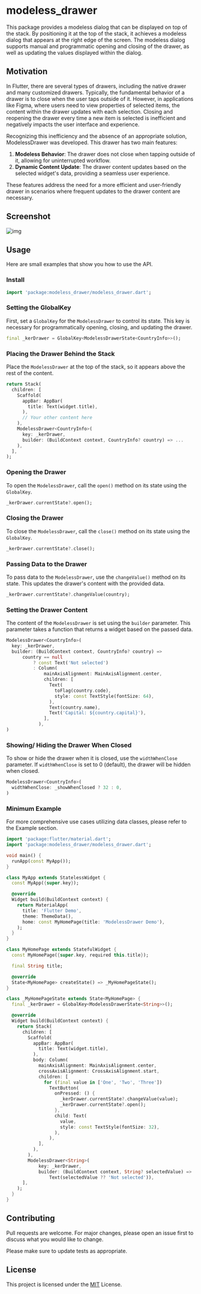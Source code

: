 # modeless_drawer
This package provides a modeless dialog that can be displayed on top of the stack. By positioning it at the top of the stack, it achieves a modeless dialog that appears at the right edge of the screen. The modeless dialog supports manual and programmatic opening and closing of the drawer, as well as updating the values displayed within the dialog.

## Motivation

In Flutter, there are several types of drawers, including the native drawer and many customized drawers. Typically, the fundamental behavior of a drawer is to close when the user taps outside of it. However, in applications like Figma, where users need to view properties of selected items, the content within the drawer updates with each selection. Closing and reopening the drawer every time a new item is selected is inefficient and negatively impacts the user interface and experience.

Recognizing this inefficiency and the absence of an appropriate solution, ModelessDrawer was developed. This drawer has two main features:

1. **Modeless Behavior**: The drawer does not close when tapping outside of it, allowing for uninterrupted workflow.
2. **Dynamic Content Update**: The drawer content updates based on the selected widget's data, providing a seamless user experience.

These features address the need for a more efficient and user-friendly drawer in scenarios where frequent updates to the drawer content are necessary.

## Screenshot
![img](https://raw.githubusercontent.com/xaatw0/flutter_salon_packages/main/modeless_drawer/modeless_dialog.gif)  

## Usage
Here are small examples that show you how to use the API.

### Install
```dart
import 'package:modeless_drawer/modeless_drawer.dart';
```

### Setting the GlobalKey
First, set a `GlobalKey` for the `ModelessDrawer` to control its state. This key is necessary for programmatically opening, closing, and updating the drawer.

```dart
final _kerDrawer = GlobalKey<ModelessDrawerState<CountryInfo>>();
```

### Placing the Drawer Behind the Stack
Place the `ModelessDrawer` at the top of the stack, so it appears above the rest of the content.

```dart
return Stack(
  children: [
    Scaffold(
      appBar: AppBar(
        title: Text(widget.title),
      ),
      // Your other content here
    ),
    ModelessDrawer<CountryInfo>(
      key: _kerDrawer,
      builder: (BuildContext context, CountryInfo? country) => ...
    ),
  ],
);
```

### Opening the Drawer
To open the `ModelessDrawer`, call the `open()` method on its state using the `GlobalKey`.

```dart
_kerDrawer.currentState?.open();
```

### Closing the Drawer
To close the `ModelessDrawer`, call the `close()` method on its state using the `GlobalKey`.

```dart
_kerDrawer.currentState?.close();
```


### Passing Data to the Drawer
To pass data to the `ModelessDrawer`, use the `changeValue()` method on its state. This updates the drawer's content with the provided data.

```dart
_kerDrawer.currentState?.changeValue(country);
```

### Setting the Drawer Content
The content of the `ModelessDrawer` is set using the `builder` parameter. This parameter takes a function that returns a widget based on the passed data.

```dart
ModelessDrawer<CountryInfo>(
  key: _kerDrawer,
  builder: (BuildContext context, CountryInfo? country) =>
      country == null
          ? const Text('Not selected')
          : Column(
              mainAxisAlignment: MainAxisAlignment.center,
              children: [
                Text(
                  toFlag(country.code),
                  style: const TextStyle(fontSize: 64),
                ),
                Text(country.name),
                Text('Capital: ${country.capital}'),
              ],
            ),
)
```

### Showing/ Hiding the Drawer When Closed
To show or hide the drawer when it is closed, use the `widthWhenClose` parameter. If `widthWhenClose` is set to 0 (default), the drawer will be hidden when closed.

```dart
ModelessDrawer<CountryInfo>(
  widthWhenClose: _showWhenClosed ? 32 : 0,
)
```

### Minimum Example
For more comprehensive use cases utilizing data classes, please refer to the Example section.

```dart
import 'package:flutter/material.dart';
import 'package:modeless_drawer/modeless_drawer.dart';

void main() {
  runApp(const MyApp());
}

class MyApp extends StatelessWidget {
  const MyApp({super.key});

  @override
  Widget build(BuildContext context) {
    return MaterialApp(
      title: 'Flutter Demo',
      theme: ThemeData(),
      home: const MyHomePage(title: 'ModelessDrawer Demo'),
    );
  }
}

class MyHomePage extends StatefulWidget {
  const MyHomePage({super.key, required this.title});

  final String title;

  @override
  State<MyHomePage> createState() => _MyHomePageState();
}

class _MyHomePageState extends State<MyHomePage> {
  final _kerDrawer = GlobalKey<ModelessDrawerState<String>>();

  @override
  Widget build(BuildContext context) {
    return Stack(
      children: [
        Scaffold(
          appBar: AppBar(
            title: Text(widget.title),
          ),
          body: Column(
            mainAxisAlignment: MainAxisAlignment.center,
            crossAxisAlignment: CrossAxisAlignment.start,
            children: [
              for (final value in ['One', 'Two', 'Three'])
                TextButton(
                  onPressed: () {
                    _kerDrawer.currentState?.changeValue(value);
                    _kerDrawer.currentState?.open();
                  },
                  child: Text(
                    value,
                    style: const TextStyle(fontSize: 32),
                  ),
                ),
            ],
          ),
        ),
        ModelessDrawer<String>(
            key: _kerDrawer,
            builder: (BuildContext context, String? selectedValue) =>
                Text(selectedValue ?? 'Not selected')),
      ],
    );
  }
}


```

## Contributing

Pull requests are welcome. For major changes, please open an issue first
to discuss what you would like to change.

Please make sure to update tests as appropriate.

## License
This project is licensed under the [MIT](https://github.com/xaatw0/flutter_salon_packages/blob/main/modeless_drawer/LICENSE) License.
